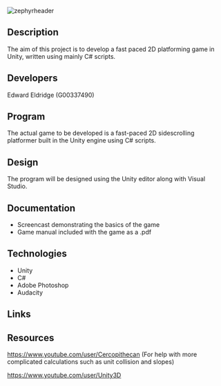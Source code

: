 ![zephyrheader](https://user-images.githubusercontent.com/22448079/37422785-f52dbe36-27b3-11e8-888b-44bebfff9cd3.png)

## Description
The aim of this project is to develop a fast paced 2D platforming game in Unity, written using mainly C# scripts.

## Developers
Edward Eldridge (G00337490)

## Program
The actual game to be developed is a fast-paced 2D sidescrolling platformer built in the Unity engine using C# scripts.

## Design
The program will be designed using the Unity editor along with Visual Studio.

## Documentation
- Screencast demonstrating the basics of the game
- Game manual included with the game as a .pdf

## Technologies
- Unity 
- C#
- Adobe Photoshop
- Audacity

## Links

## Resources
https://www.youtube.com/user/Cercopithecan (For help with more complicated calculations such as unit collision and slopes)

https://www.youtube.com/user/Unity3D 
